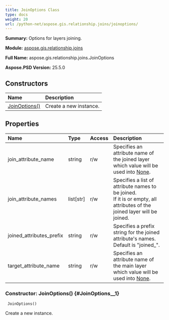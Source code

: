 ```yaml
---
title: JoinOptions Class
type: docs
weight: 20
url: /python-net/aspose.gis.relationship.joins/joinoptions/
---
```


**Summary:** Options for layers joining.

**Module:** [aspose.gis.relationship.joins](/psd/python-net/aspose.gis.relationship.joins/)

**Full Name:** aspose.gis.relationship.joins.JoinOptions

**Aspose.PSD Version:** 25.5.0

## **Constructors**
| **Name** | **Description** |
| :- | :- |
| [JoinOptions()](#JoinOptions__1) | Create a new instance. |
## **Properties**
| **Name** | **Type** | **Access** | **Description** |
| :- | :- | :- | :- |
| join_attribute_name | string | r/w | Specifies an attribute name of the joined layer which value will be used into [None](/psd/python-net/aspose.gis.relationship.joins/joinoptions/). |
| join_attribute_names | list[str] | r/w | Specifies a list of attribute names to be joined.<br/>            If it is <see langword="null" /> or empty, all attributes of the joined layer will be joined. |
| joined_attributes_prefix | string | r/w | Specifies a prefix string for the joined attribute's names. Default is "joined_". |
| target_attribute_name | string | r/w | Specifies an attribute name of the main layer which value will be used into [None](/psd/python-net/aspose.gis.relationship.joins/joinoptions/). |


### Constructor: JoinOptions() {#JoinOptions__1}


```
 JoinOptions() 
```

Create a new instance.

